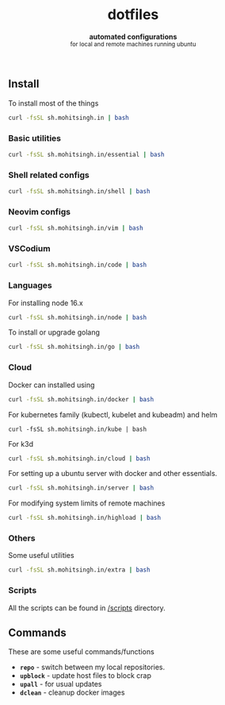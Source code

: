 <h1 align="center">dotfiles</h1>
<p align="center">
  <b>automated configurations</b><br/>
  <sub>for local and remote machines running ubuntu</sub>
</p>
<br />

## Install

To install most of the things

```sh
curl -fsSL sh.mohitsingh.in | bash
```

### Basic utilities

```bash
curl -fsSL sh.mohitsingh.in/essential | bash
```

### Shell related configs

```bash
curl -fsSL sh.mohitsingh.in/shell | bash
```

### Neovim configs

```bash
curl -fsSL sh.mohitsingh.in/vim | bash
```

### VSCodium

```bash
curl -fsSL sh.mohitsingh.in/code | bash
```

### Languages

For installing node 16.x

```bash
curl -fsSL sh.mohitsingh.in/node | bash
```

To install or upgrade golang

```bash
curl -fsSL sh.mohitsingh.in/go | bash
```

### Cloud

Docker can installed using

```bash
curl -fsSL sh.mohitsingh.in/docker | bash
```

For kubernetes family (kubectl, kubelet and kubeadm) and helm

```
curl -fsSL sh.mohitsingh.in/kube | bash
```

For k3d

```bash
curl -fsSL sh.mohitsingh.in/cloud | bash
```

For setting up a ubuntu server with docker and other essentials.

```bash
curl -fsSL sh.mohitsingh.in/server | bash
```

For modifying system limits of remote machines

```bash
curl -fsSL sh.mohitsingh.in/highload | bash
```

### Others

Some useful utilities

```bash
curl -fsSL sh.mohitsingh.in/extra | bash
```

### Scripts

All the scripts can be found in [/scripts](/scripts) directory.

## Commands

These are some useful commands/functions

- **`repo`** - switch between my local repositories.
- **`upblock`** - update host files to block crap
- **`upall`** - for usual updates
- **`dclean`** - cleanup docker images
